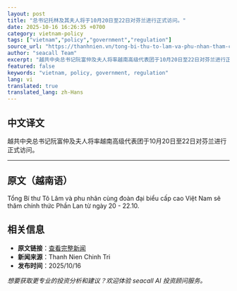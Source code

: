 ```yaml
---
layout: post
title: "总书记托林及其夫人将于10月20日至22日对芬兰进行正式访问。"
date: 2025-10-16 16:26:35 +0700
category: vietnam-policy
tags: ["vietnam","policy","government","regulation"]
source_url: "https://thanhnien.vn/tong-bi-thu-to-lam-va-phu-nhan-tham-chinh-thuc-phan-lan-tu-20-2210-185251016201253103.htm"
author: "seacall Team"
excerpt: "越共中央总书记阮富仲及夫人将率越南高级代表团于10月20日至22日对芬兰进行正式访问。..."
featured: false
keywords: "vietnam, policy, government, regulation"
lang: vi
translated: true
translated_lang: zh-Hans
---
```


## 中文译文

越共中央总书记阮富仲及夫人将率越南高级代表团于10月20日至22日对芬兰进行正式访问。

---

## 原文（越南语）

Tổng B&iacute; thư T&ocirc; L&acirc;m v&agrave; phu nh&acirc;n c&ugrave;ng đo&agrave;n đại biểu cấp cao Việt Nam sẽ thăm ch&iacute;nh thức Phần Lan từ ng&agrave;y 20 - 22.10.

## 相关信息

- **原文链接**：[查看完整新闻](https://thanhnien.vn/tong-bi-thu-to-lam-va-phu-nhan-tham-chinh-thuc-phan-lan-tu-20-2210-185251016201253103.htm)
- **新闻来源**：Thanh Nien Chinh Tri
- **发布时间**：2025/10/16

*想要获取更专业的投资分析和建议？欢迎体验 seacall AI 投资顾问服务。*